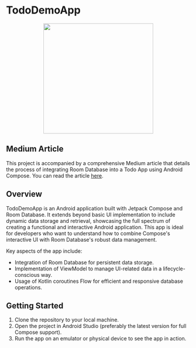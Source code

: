 # TodoDemoApp

<p align="center">
  <img src="./screenshot.png" width="300" />
</p>

## Medium Article

This project is accompanied by a comprehensive Medium article that details the process of integrating Room Database into a Todo App using Android Compose. You can read the article [here](https://medium.com/@example/intermediate-android-compose-todo-app-with-room-database-18fd97436c6d).

## Overview

TodoDemoApp is an Android application built with Jetpack Compose and Room Database. It extends beyond basic UI implementation to include dynamic data storage and retrieval, showcasing the full spectrum of creating a functional and interactive Android application. This app is ideal for developers who want to understand how to combine Compose's interactive UI with Room Database's robust data management.

Key aspects of the app include:

- Integration of Room Database for persistent data storage.
- Implementation of ViewModel to manage UI-related data in a lifecycle-conscious way.
- Usage of Kotlin coroutines Flow for efficient and responsive database operations.

## Getting Started

1. Clone the repository to your local machine.
2. Open the project in Android Studio (preferably the latest version for full Compose support).
3. Run the app on an emulator or physical device to see the app in action.
